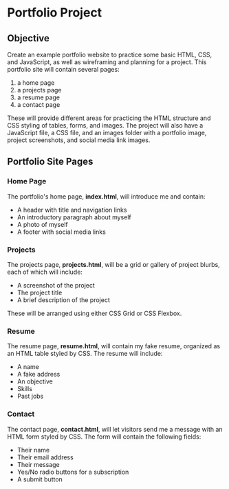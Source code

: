 # Portfolio Project

## Objective

Create an example portfolio website to practice some basic HTML, CSS, and JavaScript, as well as wireframing and planning for a project.  This portfolio site will contain several pages:

1. a home page
2. a projects page
3. a resume page
4. a contact page 

These will provide different areas for practicing the HTML structure and CSS styling of tables, forms, and images.  The project will also have a JavaScript file, a CSS file, and an images folder with a portfolio image, project screenshots, and social media link images.

## Portfolio Site Pages

### Home Page

The portfolio's home page, **index.html**, will introduce me and contain:

- A header with title and navigation links
- An introductory paragraph about myself
- A photo of myself
- A footer with social media links

### Projects

The projects page, **projects.html**, will be a grid or gallery of project blurbs, each of which will include:

- A screenshot of the project
- The project title
- A brief description of the project

These will be arranged using either CSS Grid or CSS Flexbox.

### Resume

The resume page, **resume.html**, will contain my fake resume, organized as an HTML table styled by CSS.  The resume will include:

- A name
- A fake address
- An objective
- Skills
- Past jobs

### Contact

The contact page, **contact.html**, will let visitors send me a message with an HTML form styled by CSS.  The form will contain the following fields:

- Their name
- Their email address
- Their message
- Yes/No radio buttons for a subscription
- A submit button
